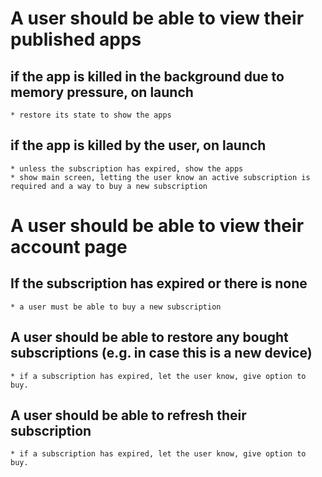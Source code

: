 # A user should be able to view their published apps
## if the app is killed in the background due to memory pressure, on launch
    * restore its state to show the apps

## if the app is killed by the user, on launch
    * unless the subscription has expired, show the apps
    * show main screen, letting the user know an active subscription is required and a way to buy a new subscription

# A user should be able to view their account page
## If the subscription has expired or there is none
    * a user must be able to buy a new subscription

## A user should be able to restore any bought subscriptions (e.g. in case this is a new device)
    * if a subscription has expired, let the user know, give option to buy.

## A user should be able to refresh their subscription
    * if a subscription has expired, let the user know, give option to buy.
